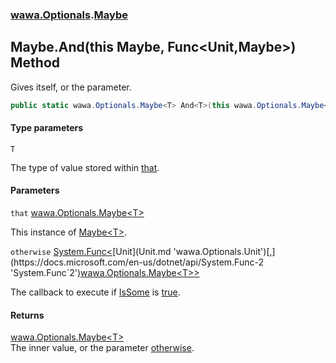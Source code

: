 ### [wawa.Optionals](wawa.Optionals.md 'wawa.Optionals').[Maybe](Maybe.md 'wawa.Optionals.Maybe')

## Maybe.And<T>(this Maybe<T>, Func<Unit,Maybe<T>>) Method

Gives itself, or the parameter.

```csharp
public static wawa.Optionals.Maybe<T> And<T>(this wawa.Optionals.Maybe<T> that, System.Func<wawa.Optionals.Unit,wawa.Optionals.Maybe<T>> otherwise);
```
#### Type parameters

<a name='wawa.Optionals.Maybe.And_T_(thiswawa.Optionals.Maybe_T_,System.Func_wawa.Optionals.Unit,wawa.Optionals.Maybe_T__).T'></a>

`T`

The type of value stored within [that](Maybe.And{T}(Maybe{T},Func{Unit,Maybe{T}}).md#wawa.Optionals.Maybe.And_T_(thiswawa.Optionals.Maybe_T_,System.Func_wawa.Optionals.Unit,wawa.Optionals.Maybe_T__).that 'wawa.Optionals.Maybe.And<T>(this wawa.Optionals.Maybe<T>, System.Func<wawa.Optionals.Unit,wawa.Optionals.Maybe<T>>).that').
#### Parameters

<a name='wawa.Optionals.Maybe.And_T_(thiswawa.Optionals.Maybe_T_,System.Func_wawa.Optionals.Unit,wawa.Optionals.Maybe_T__).that'></a>

`that` [wawa.Optionals.Maybe&lt;](Maybe{T}.md 'wawa.Optionals.Maybe<T>')[T](Maybe.And{T}(Maybe{T},Func{Unit,Maybe{T}}).md#wawa.Optionals.Maybe.And_T_(thiswawa.Optionals.Maybe_T_,System.Func_wawa.Optionals.Unit,wawa.Optionals.Maybe_T__).T 'wawa.Optionals.Maybe.And<T>(this wawa.Optionals.Maybe<T>, System.Func<wawa.Optionals.Unit,wawa.Optionals.Maybe<T>>).T')[&gt;](Maybe{T}.md 'wawa.Optionals.Maybe<T>')

This instance of [Maybe&lt;T&gt;](Maybe{T}.md 'wawa.Optionals.Maybe<T>').

<a name='wawa.Optionals.Maybe.And_T_(thiswawa.Optionals.Maybe_T_,System.Func_wawa.Optionals.Unit,wawa.Optionals.Maybe_T__).otherwise'></a>

`otherwise` [System.Func&lt;](https://docs.microsoft.com/en-us/dotnet/api/System.Func-2 'System.Func`2')[Unit](Unit.md 'wawa.Optionals.Unit')[,](https://docs.microsoft.com/en-us/dotnet/api/System.Func-2 'System.Func`2')[wawa.Optionals.Maybe&lt;](Maybe{T}.md 'wawa.Optionals.Maybe<T>')[T](Maybe.And{T}(Maybe{T},Func{Unit,Maybe{T}}).md#wawa.Optionals.Maybe.And_T_(thiswawa.Optionals.Maybe_T_,System.Func_wawa.Optionals.Unit,wawa.Optionals.Maybe_T__).T 'wawa.Optionals.Maybe.And<T>(this wawa.Optionals.Maybe<T>, System.Func<wawa.Optionals.Unit,wawa.Optionals.Maybe<T>>).T')[&gt;](Maybe{T}.md 'wawa.Optionals.Maybe<T>')[&gt;](https://docs.microsoft.com/en-us/dotnet/api/System.Func-2 'System.Func`2')

The callback to execute if [IsSome](Maybe{T}.IsSome.md 'wawa.Optionals.Maybe<T>.IsSome') is [true](https://docs.microsoft.com/en-us/dotnet/csharp/language-reference/builtin-types/bool 'https://docs.microsoft.com/en-us/dotnet/csharp/language-reference/builtin-types/bool').

#### Returns
[wawa.Optionals.Maybe&lt;](Maybe{T}.md 'wawa.Optionals.Maybe<T>')[T](Maybe.And{T}(Maybe{T},Func{Unit,Maybe{T}}).md#wawa.Optionals.Maybe.And_T_(thiswawa.Optionals.Maybe_T_,System.Func_wawa.Optionals.Unit,wawa.Optionals.Maybe_T__).T 'wawa.Optionals.Maybe.And<T>(this wawa.Optionals.Maybe<T>, System.Func<wawa.Optionals.Unit,wawa.Optionals.Maybe<T>>).T')[&gt;](Maybe{T}.md 'wawa.Optionals.Maybe<T>')  
The inner value, or the parameter [otherwise](Maybe.And{T}(Maybe{T},Func{Unit,Maybe{T}}).md#wawa.Optionals.Maybe.And_T_(thiswawa.Optionals.Maybe_T_,System.Func_wawa.Optionals.Unit,wawa.Optionals.Maybe_T__).otherwise 'wawa.Optionals.Maybe.And<T>(this wawa.Optionals.Maybe<T>, System.Func<wawa.Optionals.Unit,wawa.Optionals.Maybe<T>>).otherwise').